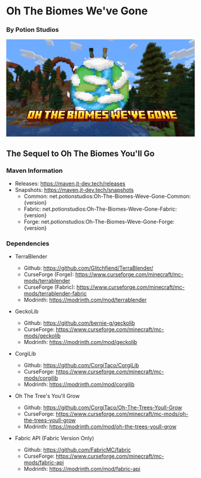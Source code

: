 # Oh The Biomes We've Gone
### By Potion Studios

![img.png](readme/BiomesWeveGoneBigLogo.png)

## The Sequel to Oh The Biomes You'll Go

### Maven Information
- Releases: https://maven.jt-dev.tech/releases
- Snapshots: https://maven.jt-dev.tech/snapshots
  - Common: net.potionstudios:Oh-The-Biomes-Weve-Gone-Common:{version}
  - Fabric: net.potionstudios:Oh-The-Biomes-Weve-Gone-Fabric:{version}
  - Forge: net.potionstudios:Oh-The-Biomes-Weve-Gone-Forge:{version}

### Dependencies
- TerraBlender 
  - Github: https://github.com/Glitchfiend/TerraBlender/
  - CurseForge (Forge): https://www.curseforge.com/minecraft/mc-mods/terrablender
  - CurseForge (Fabric): https://www.curseforge.com/minecraft/mc-mods/terrablender-fabric
  - Modrinth: https://modrinth.com/mod/terrablender

- GeckoLib
  - Github: https://github.com/bernie-g/geckolib
  - CurseForge: https://www.curseforge.com/minecraft/mc-mods/geckolib
  - Modrinth: https://modrinth.com/mod/geckolib

- CorgiLib
  - Github: https://github.com/CorgiTaco/CorgiLib
  - CurseForge: https://www.curseforge.com/minecraft/mc-mods/corgilib
  - Modrinth: https://modrinth.com/mod/corgilib

- Oh The Tree's You'll Grow
  - Github: https://github.com/CorgiTaco/Oh-The-Trees-Youll-Grow
  - CurseForge: https://www.curseforge.com/minecraft/mc-mods/oh-the-trees-youll-grow
  - Modrinth: https://modrinth.com/mod/oh-the-trees-youll-grow

- Fabric API (Fabric Version Only)
  - Github: https://github.com/FabricMC/fabric
  - CurseForge: https://www.curseforge.com/minecraft/mc-mods/fabric-api
  - Modrinth: https://modrinth.com/mod/fabric-api
